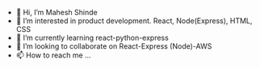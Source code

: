 - 👋 Hi, I’m Mahesh Shinde
- 👀 I’m interested in product development. React, Node(Express), HTML, CSS
- 🌱 I’m currently learning react-python-express
- 💞️ I’m looking to collaborate on React-Express (Node)-AWS
- 📫 How to reach me ...

<!---
shinde-mahi26/shinde-mahi26 is a ✨ special ✨ repository because its `README.md` (this file) appears on your GitHub profile.
You can click the Preview link to take a look at your changes.
--->
